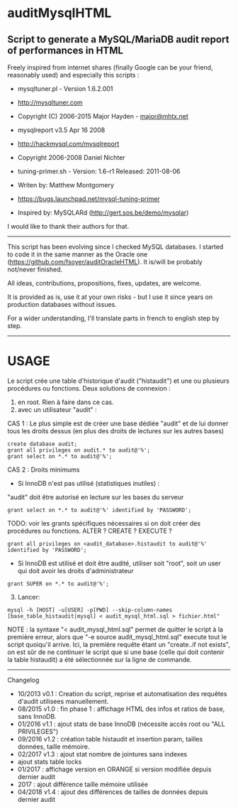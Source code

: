 # auditMysqlHTML
Script to generate a MySQL/MariaDB audit report of performances in HTML
----------------------------------
Freely inspired from internet shares (finally Google can be your friend, reasonably used) and especially this scripts :
* mysqltuner.pl - Version 1.6.2.001
* http://mysqltuner.com
* Copyright (C) 2006-2015 Major Hayden - major@mhtx.net

* mysqlreport v3.5 Apr 16 2008
* http://hackmysql.com/mysqlreport
* Copyright 2006-2008 Daniel Nichter

* tuning-primer.sh - Version: 1.6-r1 Released: 2011-08-06
* Writen by: Matthew Montgomery
* https://bugs.launchpad.net/mysql-tuning-primer
* Inspired by: MySQLARd (http://gert.sos.be/demo/mysqlar)

I would like to thank their authors for that.

----------------------------------
This script has been evolving since I checked MySQL databases. I started to code it in the same manner as the Oracle one (https://github.com/fsoyer/auditOracleHTML).
It is/will be probably not/never finished.

All ideas, contributions, propositions, fixes, updates, are welcome.

It is provided as is, use it at your own risks - but I use it since years on production databases without issues.

For a wider understanding, I'll translate parts in french to english step by step.

----------------------------------
# USAGE

Le script crée une table d'historique d'audit ("histaudit") et une ou plusieurs procédures ou fonctions.
Deux solutions de connexion :
1. en root. Rien à faire dans ce cas.
2. avec un utilisateur "audit" :

CAS 1 : Le plus simple est de créer une base dédiée "audit" et de lui donner tous les droits dessus (en plus des droits de lectures sur les autres bases)
```
create database audit;
grant all privileges on audit.* to audit@'%';
grant select on *.* to audit@'%';
```
CAS 2 : Droits minimums
* Si InnoDB n'est pas utilisé (statistiques inutiles) :

"audit" doit être autorisé en lecture sur les bases du serveur
```
grant select on *.* to audit@'%' identified by 'PASSWORD';
```
TODO: voir les grants spécifiques nécessaires si on doit créer des procédures ou fonctions. ALTER ? CREATE ? EXECUTE ?
```
grant all privileges on <audit_database>.histaudit to audit@'%' identified by 'PASSWORD';
```
* Si InnoDB est utilisé et doit être audité, utiliser soit "root", soit un user qui doit avoir les droits d'administrateur
```
grant SUPER on *.* to audit@'%';
```
3. Lancer:
```
mysql -h [HOST] -u[USER] -p[PWD] --skip-column-names [base_table_histaudit|mysql] < audit_mysql_html.sql > fichier.html"
```
NOTE : la syntaxe "< audit_mysql_html.sql" permet de quitter le script à la première erreur, alors que "-e source audit_mysql_html.sql"
execute tout le script quoiqu'il arrive. Ici, la première requête étant un "create..if not exists", on est sûr de ne continuer le
script que si une base (celle qui doit contenir la table histaudit) a été sélectionnée sur la ligne de commande. 

-----------
Changelog

* 10/2013 v0.1 : Creation du script, reprise et automatisation des requêtes d'audit utilisees manuellement.
* 08/2015 v1.0 : fin phase 1 : affichage HTML des infos et ratios de base, sans InnoDB.
* 01/2016 v1.1 : ajout stats de base InnoDB (nécessite accès root ou "ALL PRIVILEGES")
* 09/2016 v1.2 : création table histaudit et insertion param, tailles données, taille mémoire.
* 02/2017 v1.3 : ajout stat nombre de jointures sans indexes
* ajout stats table locks
* 01/2017      : affichage version en ORANGE si version modifiée depuis dernier audit
* 2017         : ajout différence taille mémoire utilisée
* 04/2018 v1.4 : ajout des différences de tailles de données depuis dernier audit

